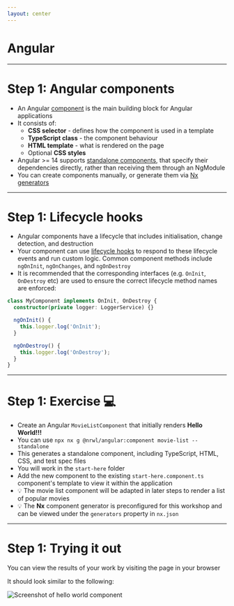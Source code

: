 ```yaml
---
layout: center
---
```


# Angular

---

# Step 1: Angular components

<div class="dense">

- An Angular [component](https://angular.io/guide/component-overview) is the main building block for Angular applications
- It consists of:
  - **CSS selector** - defines how the component is used in a template
  - **TypeScript class** - the component behaviour
  - **HTML template** - what is rendered on the page
  - Optional **CSS styles**
- Angular >= 14 supports [standalone components](https://angular.io/guide/standalone-components), that specify their dependencies directly, rather than receiving them through an NgModule
- You can create components manually, or generate them via [Nx generators](https://nx.dev/packages/angular/generators/component)

</div>

---

# Step 1: Lifecycle hooks

<div class="dense">

- Angular components have a lifecycle that includes initialisation, change detection, and destruction
- Your component can use [lifecycle hooks](https://angular.io/guide/lifecycle-hooks) to respond to these lifecycle events and run custom logic. Common component methods include `ngOnInit`, `ngOnChanges`, and `ngOnDestroy`
- It is recommended that the corresponding interfaces (e.g. `OnInit`, `OnDestroy` etc) are used to ensure the correct lifecycle method names are enforced:

```typescript
class MyComponent implements OnInit, OnDestroy {
  constructor(private logger: LoggerService) {}

  ngOnInit() {
    this.logger.log('OnInit');
  }

  ngOnDestroy() {
    this.logger.log('OnDestroy');
  }
}
```

</div>

---

# Step 1: Exercise 💻

<div class="dense">

- Create an Angular `MovieListComponent` that initially renders **Hello World!!!**
- You can use `npx nx g @nrwl/angular:component movie-list --standalone`
- This generates a standalone component, including TypeScript, HTML, CSS, and test spec files
- You will work in the `start-here` folder
- Add the new component to the existing `start-here.component.ts` component's template to view it within the application
- 💡 The movie list component will be adapted in later steps to render a list of popular movies
- 💡 The **Nx** component generator is preconfigured for this workshop and can be viewed under the `generators` property in `nx.json`

</div>

---

# Step 1: Trying it out

<div class="dense">

You can view the results of your work by visiting the page in your browser

It should look similar to the following:

<img src="/images/hello-world.png" alt="Screenshot of hello world component" />

</div>
